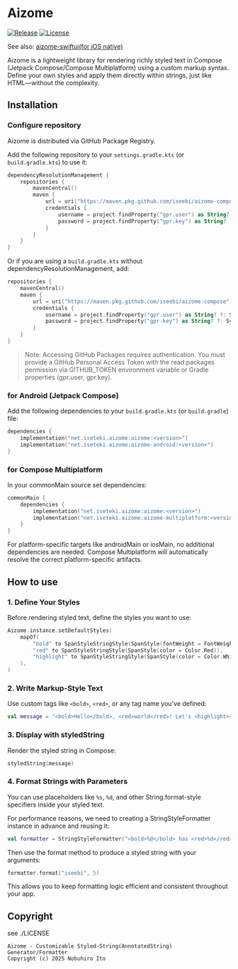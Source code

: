 # Aizome


[![Release](https://img.shields.io/github/v/release/iseebi/aizome-compose)](https://github.com/iseebi/aizome-compose/releases/latest) [![License](https://img.shields.io/github/license/iseebi/aizome-compose)](https://github.com/iseebi/aizome-compose/blob/main/LICENSE)


See also: [aizome-swiftui(for iOS native)](https://github.com/iseebi/aizome-swiftui)

Aizome is a lightweight library for rendering richly styled text in Compose (Jetpack Compose/Compose Multiplatform) using a custom markup syntax. Define your own styles and apply them directly within strings, just like HTML—without the complexity.

## Installation

### Configure repository

Aizome is distributed via GitHub Package Registry.

Add the following repository to your `settings.gradle.kts` (or `build.gradle.kts`) to use it:

```kotlin
dependencyResolutionManagement {
    repositories {
        mavenCentral()
        maven {
            url = uri("https://maven.pkg.github.com/iseebi/aizome-compose")
            credentials {
                username = project.findProperty("gpr.user") as String? ?: System.getenv("GITHUB_ACTOR")
                password = project.findProperty("gpr.key") as String? ?: System.getenv("GITHUB_TOKEN")
            }
        }
    }
}
```

Or if you are using a `build.gradle.kts` without dependencyResolutionManagement, add:

```kotlin
repositories {
    mavenCentral()
    maven {
        url = uri("https://maven.pkg.github.com/iseebi/aizome-compose")
        credentials {
            username = project.findProperty("gpr.user") as String? ?: System.getenv("GITHUB_ACTOR")
            password = project.findProperty("gpr.key") as String? ?: System.getenv("GITHUB_TOKEN")
        }
    }
}
```

> Note:
Accessing GitHub Packages requires authentication.
You must provide a GitHub Personal Access Token with the read:packages permission via GITHUB_TOKEN environment variable or Gradle properties (gpr.user, gpr.key).

### for Android (Jetpack Compose)

Add the following dependencies to your `build.gradle.kts` (or `build.gradle`) file:

```kotlin
dependencies {
    implementation("net.iseteki.aizome:aizome:<version>")
    implementation("net.iseteki.aizome:aizome-android:<version>")
}
```

### for Compose Multiplatform

In your commonMain source set dependencies:

```kotlin
commonMain {
    dependencies {
        implementation("net.iseteki.aizome:aizome:<version>")
        implementation("net.iseteki.aizome:aizome-multiplatform:<version>")
    }
}
```

For platform-specific targets like androidMain or iosMain, no additional dependencies are needed.
Compose Multiplatform will automatically resolve the correct platform-specific artifacts.

## How to use

### 1. Define Your Styles

Before rendering styled text, define the styles you want to use:

```kotlin
Aizome.instance.setDefaultStyles(
    mapOf(
        "bold" to SpanStyleStringStyle(SpanStyle(fontWeight = FontWeight.Bold)),
        "red" to SpanStyleStringStyle(SpanStyle(color = Color.Red)),
        "highlight" to SpanStyleStringStyle(SpanStyle(color = Color.White, background = Color.Blue, fontSize = 18.sp)),
    ),
)
```

### 2. Write Markup-Style Text

Use custom tags like `<bold>`, `<red>`, or any tag name you've defined:

```kotlin
val message = "<bold>Hello</bold>, <red>world</red>! Let's <highlight>shine</highlight>."
```

### 3. Display with styledString

Render the styled string in Compose:

```kotlin
styledString(message)
```

### 4. Format Strings with Parameters

You can use placeholders like `%s`, `%d`, and other String.format-style specifiers inside your styled text.

For performance reasons, we need to creating a StringStyleFormatter instance in advance and reusing it:

```kotlin
val formatter = StringStyleFormatter("<bold>%@</bold> has <red>%d</red> messages.")
```

Then use the format method to produce a styled string with your arguments:

```kotlin
formatter.format("iseebi", 5)
```

This allows you to keep formatting logic efficient and consistent throughout your app.

## Copyright

see ./LICENSE

```
Aizome - Customizable Styled-String(AnnotatedString) Generator/Formatter
Copyright (c) 2025 Nobuhiro Ito
```
